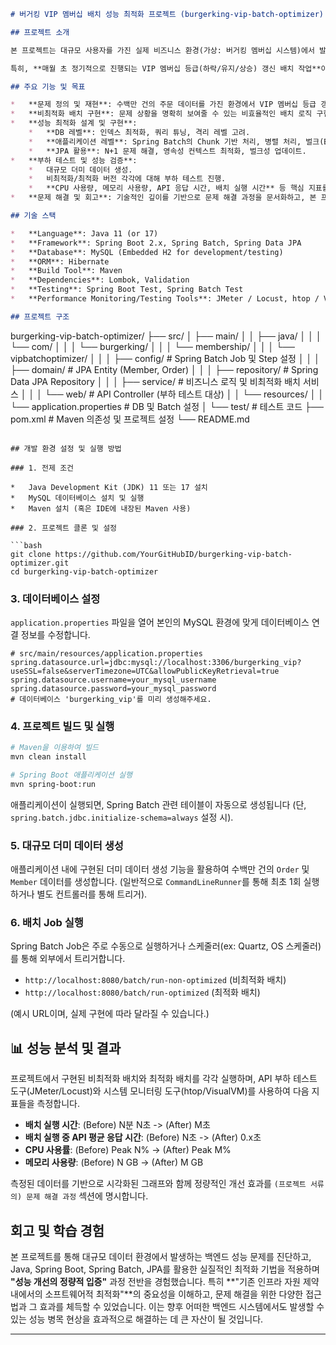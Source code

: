 ```markdown
# 버거킹 VIP 멤버십 배치 성능 최적화 프로젝트 (burgerking-vip-batch-optimizer)

## 프로젝트 소개

본 프로젝트는 대규모 사용자를 가진 실제 비즈니스 환경(가상: 버거킹 멤버십 시스템)에서 발생하는 **"대량 배치 작업으로 인한 서비스 성능 저하 문제"**를 진단하고, **Java, Spring Boot, Spring Batch, JPA** 기술 스택을 활용하여 **최적화된 해결 방안을 설계 및 구현하며, 정량적인 성능 개선을 입증**하는 것을 목표로 합니다.

특히, **매월 초 정기적으로 진행되는 VIP 멤버십 등급(하락/유지/상승) 갱신 배치 작업**이 실시간 주문/조회 API 서비스에 미치는 부정적인 영향을 분석하고, **기존 인프라 자원의 증설 없이 소프트웨어적 최적화**를 통해 문제를 해결하는 과정에 중점을 두었습니다.

## 주요 기능 및 목표

*   **문제 정의 및 재현**: 수백만 건의 주문 데이터를 가진 환경에서 VIP 멤버십 등급 갱신 배치 작업 시 발생하는 CPU, 메모리, DB 락, API 응답 시간 지연 현상 진단.
*   **비최적화 배치 구현**: 문제 상황을 명확히 보여줄 수 있는 비효율적인 배치 로직 구현.
*   **성능 최적화 설계 및 구현**:
    *   **DB 레벨**: 인덱스 최적화, 쿼리 튜닝, 격리 레벨 고려.
    *   **애플리케이션 레벨**: Spring Batch의 Chunk 기반 처리, 병렬 처리, 벌크(Bulk) 연산, 비동기 처리.
    *   **JPA 활용**: N+1 문제 해결, 영속성 컨텍스트 최적화, 벌크성 업데이트.
*   **부하 테스트 및 성능 검증**:
    *   대규모 더미 데이터 생성.
    *   비최적화/최적화 버전 각각에 대해 부하 테스트 진행.
    *   **CPU 사용량, 메모리 사용량, API 응답 시간, 배치 실행 시간** 등 핵심 지표를 Before/After **정량적 데이터와 시각화된 그래프**로 비교하여 개선 효과 명확히 입증.
*   **문제 해결 및 회고**: 기술적인 깊이를 기반으로 문제 해결 과정을 문서화하고, 본 프로젝트를 통해 얻은 인사이트 및 향후 발전 방향 제시.

## 기술 스택

*   **Language**: Java 11 (or 17)
*   **Framework**: Spring Boot 2.x, Spring Batch, Spring Data JPA
*   **Database**: MySQL (Embedded H2 for development/testing)
*   **ORM**: Hibernate
*   **Build Tool**: Maven
*   **Dependencies**: Lombok, Validation
*   **Testing**: Spring Boot Test, Spring Batch Test
*   **Performance Monitoring/Testing Tools**: JMeter / Locust, htop / VisualVM / Spring Boot Actuator

## 프로젝트 구조

```
burgerking-vip-batch-optimizer/
├── src/
│   ├── main/
│   │   ├── java/
│   │   │   └── com/
│   │   │       └── burgerking/
│   │   │           └── membership/
│   │   │               └── vipbatchoptimizer/
│   │   │                   ├── config/          # Spring Batch Job 및 Step 설정
│   │   │                   ├── domain/          # JPA Entity (Member, Order)
│   │   │                   ├── repository/      # Spring Data JPA Repository
│   │   │                   ├── service/         # 비즈니스 로직 및 비최적화 배치 서비스
│   │   │                   └── web/             # API Controller (부하 테스트 대상)
│   │   └── resources/
│   │       └── application.properties           # DB 및 Batch 설정
│   └── test/                # 테스트 코드
├── pom.xml                  # Maven 의존성 및 프로젝트 설정
└── README.md
```

## 개발 환경 설정 및 실행 방법

### 1. 전제 조건

*   Java Development Kit (JDK) 11 또는 17 설치
*   MySQL 데이터베이스 설치 및 실행
*   Maven 설치 (혹은 IDE에 내장된 Maven 사용)

### 2. 프로젝트 클론 및 설정

```bash
git clone https://github.com/YourGitHubID/burgerking-vip-batch-optimizer.git
cd burgerking-vip-batch-optimizer
```

### 3. 데이터베이스 설정

`application.properties` 파일을 열어 본인의 MySQL 환경에 맞게 데이터베이스 연결 정보를 수정합니다.

```properties
# src/main/resources/application.properties
spring.datasource.url=jdbc:mysql://localhost:3306/burgerking_vip?useSSL=false&serverTimezone=UTC&allowPublicKeyRetrieval=true
spring.datasource.username=your_mysql_username
spring.datasource.password=your_mysql_password
# 데이터베이스 'burgerking_vip'를 미리 생성해주세요.
```

### 4. 프로젝트 빌드 및 실행

```bash
# Maven을 이용하여 빌드
mvn clean install

# Spring Boot 애플리케이션 실행
mvn spring-boot:run
```

애플리케이션이 실행되면, Spring Batch 관련 테이블이 자동으로 생성됩니다 (단, `spring.batch.jdbc.initialize-schema=always` 설정 시).

### 5. 대규모 더미 데이터 생성

애플리케이션 내에 구현된 더미 데이터 생성 기능을 활용하여 수백만 건의 `Order` 및 `Member` 데이터를 생성합니다. (일반적으로 `CommandLineRunner`를 통해 최초 1회 실행하거나 별도 컨트롤러를 통해 트리거).

### 6. 배치 Job 실행

Spring Batch Job은 주로 수동으로 실행하거나 스케줄러(ex: Quartz, OS 스케줄러)를 통해 외부에서 트리거합니다.

*   `http://localhost:8080/batch/run-non-optimized` (비최적화 배치)
*   `http://localhost:8080/batch/run-optimized` (최적화 배치)

(예시 URL이며, 실제 구현에 따라 달라질 수 있습니다.)

## 📊 성능 분석 및 결과

프로젝트에서 구현된 비최적화 배치와 최적화 배치를 각각 실행하며, API 부하 테스트 도구(JMeter/Locust)와 시스템 모니터링 도구(htop/VisualVM)를 사용하여 다음 지표들을 측정합니다.

*   **배치 실행 시간**: (Before) N분 N초 -> (After) M초
*   **배치 실행 중 API 평균 응답 시간**: (Before) N초 -> (After) 0.x초
*   **CPU 사용률**: (Before) Peak N% -> (After) Peak M%
*   **메모리 사용량**: (Before) N GB -> (After) M GB

측정된 데이터를 기반으로 시각화된 그래프와 함께 정량적인 개선 효과를 `(프로젝트 서류의) 문제 해결 과정` 섹션에 명시합니다.

## 회고 및 학습 경험

본 프로젝트를 통해 대규모 데이터 환경에서 발생하는 백엔드 성능 문제를 진단하고, Java, Spring Boot, Spring Batch, JPA를 활용한 실질적인 최적화 기법을 적용하며 **"성능 개선의 정량적 입증"** 과정 전반을 경험했습니다. 특히 **"기존 인프라 자원 제약 내에서의 소프트웨어적 최적화"**의 중요성을 이해하고, 문제 해결을 위한 다양한 접근법과 그 효과를 체득할 수 있었습니다. 이는 향후 어떠한 백엔드 시스템에서도 발생할 수 있는 성능 병목 현상을 효과적으로 해결하는 데 큰 자산이 될 것입니다.

---

